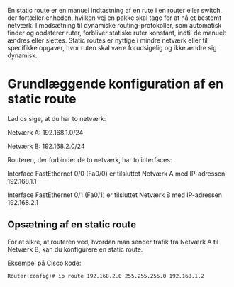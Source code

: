 <p>  En static route er en manuel indtastning af en rute i en router eller switch, der fortæller enheden, hvilken vej en pakke skal tage for at nå et bestemt netværk. I modsætning til dynamiske routing-protokoller, som automatisk finder og opdaterer ruter, forbliver statiske ruter konstant, indtil de manuelt ændres eller slettes. Static routes er nyttige i mindre netværk eller til specifikke opgaver, hvor ruten skal være forudsigelig og ikke ændre sig dynamisk. </p>

<h1> Grundlæggende konfiguration af en static route </h1>

<p> Lad os sige, at du har to netværk: </p>

<p> Netværk A: 192.168.1.0/24 </p>

<p> Netværk B: 192.168.2.0/24 </p>

<p> Routeren, der forbinder de to netværk, har to interfaces: </p>

<p> Interface FastEthernet 0/0 (Fa0/0) er tilsluttet Netværk A med IP-adressen 192.168.1.1 </p>

<p> Interface FastEthernet 0/1 (Fa0/1) er tilsluttet Netværk B med IP-adressen 192.168.2.1 </p>

<h2> Opsætning af en static route </h2>

<p> For at sikre, at routeren ved, hvordan man sender trafik fra Netværk A til Netværk B, kan du konfigurere en static route. </p>

<p> Eksempel på Cisco kode: </p>

```
Router(config)# ip route 192.168.2.0 255.255.255.0 192.168.1.2

````


<p> </p>
<h></h>


